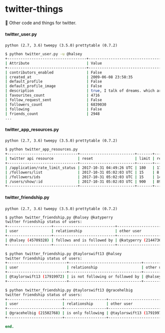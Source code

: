 # twitter-things
:baby_chick: Other code and things for twitter.

#### twitter_user.py
```python (2.7, 3.6)``` ```tweepy (3.5.0)``` ```prettytable (0.7.2)```
```sh
$ python twitter_user.py -u @halsey
+------------------------------------+----------------------------------------+
| Attribute                          | Value                                  |
+------------------------------------+----------------------------------------+
| contributors_enabled               | False                                  |
| created_at                         | 2009-06-08 23:58:35                    |
| default_profile                    | False                                  |
| default_profile_image              | False                                  |
| description                        | true, I talk of dreams. which are the .|
| favourites_count                   | 4716                                   |
| follow_request_sent                | False                                  |
| followers_count                    | 6839030                                |
| following                          | False                                  |
| friends_count                      | 2948                                   |
...
```

#### twitter_app_resources.py
```python (2.7, 3.6)``` ```tweepy (3.5.0)``` ```prettytable (0.7.2)```
```sh
$ python twitter_app_resources.py
+--------------------------------+-------------------------+-------+-----------+
| twitter api resource           | reset                   | limit | remaining |
+--------------------------------+-------------------------+-------+-----------+
| /application/rate_limit_status | 2017-10-31 04:49:26 UTC | 180   | 177       |
| /followers/list                | 2017-10-31 05:02:03 UTC | 15    | 8         |
| /followers/ids                 | 2017-10-31 05:02:03 UTC | 15    | 14        |
| /users/show/:id                | 2017-10-31 05:02:03 UTC | 900   | 897       |
+--------------------------------+-------------------------+-------+-----------+
```
#### twitter_friendship.py
```python (2.7, 3.6)``` ```tweepy (3.5.0)``` ```prettytable (0.7.2)```
```sh
$ python twitter_friendship.py @halsey @katyperry
twitter friendship status of users:
+--------------------+----------------------------+-----------------------+---------+
| user               | relationship               | other user            | friends |
+--------------------+----------------------------+-----------------------+---------+
| @halsey (45709328) | follows and is followed by | @katyperry (21447363) | yes     |
+--------------------+----------------------------+-----------------------+---------+

$ python twitter_friendship.py @taylorswift13 @halsey
twitter friendship status of users:
+---------------------------+---------------------------------+--------------------+---------+
| user                      | relationship                    | other user         | friends |
+---------------------------+---------------------------------+--------------------+---------+
| @taylorswift13 (17919972) | is not following or followed by | @halsey (45709328) | no      |
+---------------------------+---------------------------------+--------------------+---------+

$ python twitter_friendship.py @taylorswift13 @gracehelbig
twitter friendship status of users:
+-------------------------+-------------------+---------------------------+---------+
| user                    | relationship      | other user                | friends |
+-------------------------+-------------------+---------------------------+---------+
| @gracehelbig (21502768) | is only following | @taylorswift13 (17919972) | no      |
+-------------------------+-------------------+---------------------------+---------+
```
```ruby
end.
```

